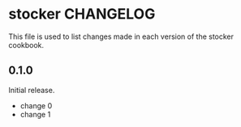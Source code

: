 # stocker CHANGELOG

This file is used to list changes made in each version of the stocker cookbook.

## 0.1.0

Initial release.

- change 0
- change 1
